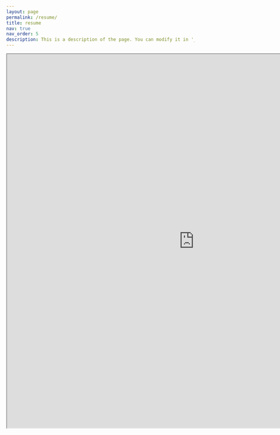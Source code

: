 ```yaml
---
layout: page
permalink: /resume/
title: resume
nav: true
nav_order: 5
description: This is a description of the page. You can modify it in '_pages/cv.md'. You can also change or remove the top pdf download button.
---
```


<iframe src="https://drive.google.com/file/d/1MXS7Onn2lk8HXRSwgcbKraoGRCfBXjdG/preview" width="1000" height="1000"></iframe>
